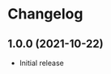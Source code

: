 # Changelog

## 1.0.0 (2021-10-22)

- Initial release

<!-- reference urls -->

<!--
available groupings:
  ### New Features
  ### Updates
  ### Bug Fixes
  ### Breaking Changes
  ### Miscellaneous
-->
